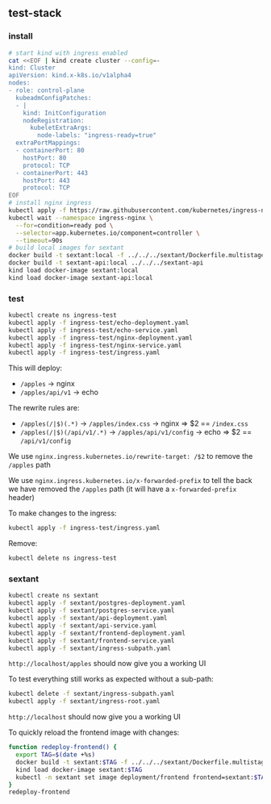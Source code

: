 ## test-stack

### install

```bash
# start kind with ingress enabled
cat <<EOF | kind create cluster --config=-
kind: Cluster
apiVersion: kind.x-k8s.io/v1alpha4
nodes:
- role: control-plane
  kubeadmConfigPatches:
  - |
    kind: InitConfiguration
    nodeRegistration:
      kubeletExtraArgs:
        node-labels: "ingress-ready=true"
  extraPortMappings:
  - containerPort: 80
    hostPort: 80
    protocol: TCP
  - containerPort: 443
    hostPort: 443
    protocol: TCP
EOF
# install nginx ingress
kubectl apply -f https://raw.githubusercontent.com/kubernetes/ingress-nginx/master/deploy/static/provider/kind/deploy.yaml
kubectl wait --namespace ingress-nginx \
  --for=condition=ready pod \
  --selector=app.kubernetes.io/component=controller \
  --timeout=90s
# build local images for sextant
docker build -t sextant:local -f ../../../sextant/Dockerfile.multistage ../../../sextant
docker build -t sextant-api:local ../../../sextant-api
kind load docker-image sextant:local
kind load docker-image sextant-api:local
```

### test

```bash
kubectl create ns ingress-test
kubectl apply -f ingress-test/echo-deployment.yaml
kubectl apply -f ingress-test/echo-service.yaml
kubectl apply -f ingress-test/nginx-deployment.yaml
kubectl apply -f ingress-test/nginx-service.yaml
kubectl apply -f ingress-test/ingress.yaml
```

This will deploy:
 * `/apples` -> nginx
 * `/apples/api/v1` -> echo

The rewrite rules are:
 * `/apples(/|$)(.*)` -> `/apples/index.css` -> nginx => $2 == `/index.css`
 * `/apples(/|$)(/api/v1/.*)` -> `/apples/api/v1/config` -> echo => $2 == `/api/v1/config`

We use `nginx.ingress.kubernetes.io/rewrite-target: /$2` to remove the `/apples` path

We use `nginx.ingress.kubernetes.io/x-forwarded-prefix` to tell the back we have removed the `/apples` path (it will have a `x-forwarded-prefix` header)

To make changes to the ingress:

```bash
kubectl apply -f ingress-test/ingress.yaml
```

Remove:

```bash
kubectl delete ns ingress-test
```

### sextant

```bash
kubectl create ns sextant
kubectl apply -f sextant/postgres-deployment.yaml
kubectl apply -f sextant/postgres-service.yaml
kubectl apply -f sextant/api-deployment.yaml
kubectl apply -f sextant/api-service.yaml
kubectl apply -f sextant/frontend-deployment.yaml
kubectl apply -f sextant/frontend-service.yaml
kubectl apply -f sextant/ingress-subpath.yaml
```

`http://localhost/apples` should now give you a working UI

To test everything still works as expected without a sub-path:

```bash
kubectl delete -f sextant/ingress-subpath.yaml
kubectl apply -f sextant/ingress-root.yaml
```

`http://localhost` should now give you a working UI


To quickly reload the frontend image with changes:

```bash
function redeploy-frontend() {
  export TAG=$(date +%s)
  docker build -t sextant:$TAG -f ../../../sextant/Dockerfile.multistage ../../../sextant
  kind load docker-image sextant:$TAG
  kubectl -n sextant set image deployment/frontend frontend=sextant:$TAG
}
redeploy-frontend
```